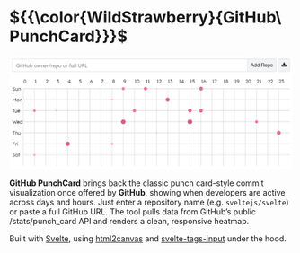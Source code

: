 # ${{\color{WildStrawberry}{GitHub\ PunchCard}}}$
[![GitHub PunchCard](static/punchcard-preview.gif)](https://punchcard.elebree.com/)

**GitHub PunchCard** brings back the classic punch card-style commit visualization once offered by **GitHub**, showing when developers are active across days and hours. Just enter a repository name (e.g. `sveltejs/svelte`) or paste a full GitHub URL. The tool pulls data from GitHub’s public /stats/punch_card API and renders a clean, responsive heatmap.

Built with [Svelte](https://github.com/sveltejs/svelte), using [html2canvas](https://github.com/niklasvh/html2canvas) and [svelte-tags-input](https://github.com/agustinl/svelte-tags-input) under the hood.